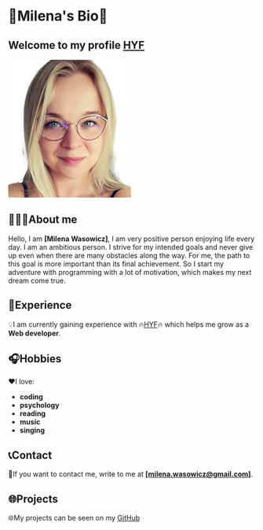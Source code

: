 # 🌟Milena's Bio🌟

## Welcome to my profile [HYF](./Mileenka.md)

![hyf](Mileenka.png)

## 👱‍♀️💼About me

Hello, I am **[Milena Wasowicz]**, I am very positive person enjoying life every
day. I am an ambitious person. I strive for my intended goals and never give up
even when there are many obstacles along the way. For me, the path to this goal
is more important than its final achievement. So I start my adventure with
programming with a lot of motivation, which makes my next dream come true.

## 🚀Experience

💡I am currently gaining experience with 🔥[HYF](https://hackyourfuture.be/)🔥
which helps me grow as a **Web developer**.

## 🎧Hobbies

❤️I love:

- **coding**
- **psychology**
- **reading**
- **music**
- **singing**

## 📞Contact

💌If you want to contact me, write to me at **[milena.wasowicz@gmail.com]**.

## 🌐Projects

🌐My projects can be seen on my [GitHub](https://github.com/Mileenka)
